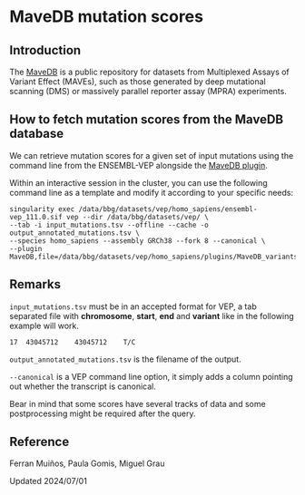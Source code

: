 # MaveDB mutation scores

## Introduction

The [MaveDB](https://www.mavedb.org/) is a public repository for datasets from Multiplexed Assays of Variant Effect (MAVEs), 
such as those generated by deep mutational scanning (DMS) or massively parallel reporter assay (MPRA) experiments. 

## How to fetch mutation scores from the MaveDB database

We can retrieve mutation scores for a given set of input mutations using the command line from the ENSEMBL-VEP alongside the [MaveDB plugin](https://www.ensembl.org/info/docs/tools/vep/script/vep_plugins.html#mavedb).

Within an interactive session in the cluster, you can use the following command line as a template and modify it according to your specific needs:

```
singularity exec /data/bbg/datasets/vep/homo_sapiens/ensembl-vep_111.0.sif vep --dir /data/bbg/datasets/vep/ \
--tab -i input_mutations.tsv --offline --cache -o output_annotated_mutations.tsv \
--species homo_sapiens --assembly GRCh38 --fork 8 --canonical \
--plugin MaveDB,file=/data/bbg/datasets/vep/homo_sapiens/plugins/MaveDB_variants.tsv.gz
```

## Remarks

`input_mutations.tsv` must be in an accepted format for VEP, a tab separated file with **chromosome**, **start**, **end** and **variant** like in the following example will work.

```
17  43045712    43045712    T/C
```

`output_annotated_mutations.tsv` is the filename of the output.

`--canonical` is a VEP command line option, it simply adds a column pointing out whether the transcript is canonical.

Bear in mind that some scores have several tracks of data and some postprocessing might be required after the query.


## Reference
Ferran Muiños, 
Paula Gomis, 
Miguel Grau

Updated 2024/07/01
